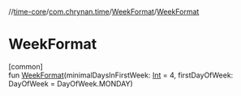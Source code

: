 //[time-core](../../../index.md)/[com.chrynan.time](../index.md)/[WeekFormat](index.md)/[WeekFormat](-week-format.md)

# WeekFormat

[common]\
fun [WeekFormat](-week-format.md)(minimalDaysInFirstWeek: [Int](https://kotlinlang.org/api/latest/jvm/stdlib/kotlin/-int/index.html) = 4, firstDayOfWeek: DayOfWeek = DayOfWeek.MONDAY)

